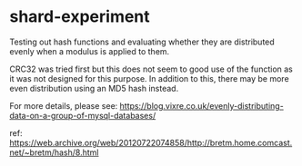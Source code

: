 # shard-experiment


Testing out hash functions and evaluating whether they are distributed evenly when a modulus is
applied to them.

CRC32 was tried first but this does not seem to good use of the function as it was not designed for
this purpose. In addition to this, there may be more even distribution using an MD5 hash instead.

For more details, please see: https://blog.vixre.co.uk/evenly-distributing-data-on-a-group-of-mysql-databases/

ref: https://web.archive.org/web/20120722074858/http://bretm.home.comcast.net/~bretm/hash/8.html
